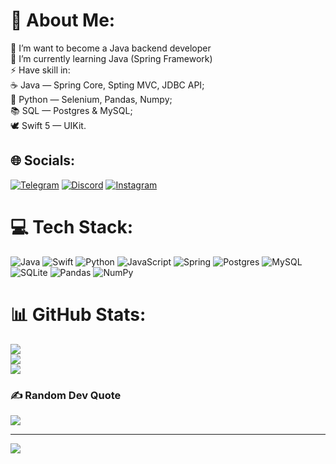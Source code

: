 # 💫 About Me:
🔭 I’m want to become a Java backend developer<br>
🌱 I’m currently learning Java (Spring Framework)<br>
⚡ Have skill in: <br>
☕️ Java — Spring Core, Spting MVC, JDBC API;<br>
🐍 Python — Selenium, Pandas, Numpy;<br>
📚 SQL — Postgres & MySQL;<br>
🕊 Swift 5 — UIKit.<br>


## 🌐 Socials:
[![Telegram](https://img.shields.io/badge/-Telegram-blue)](https://t.me/aliw39s) 
[![Discord](https://img.shields.io/badge/Discord-%237289DA.svg?logo=discord&logoColor=white)](htttps://discord.gg/baisaganov#4300) [![Instagram](https://img.shields.io/badge/Instagram-%23E4405F.svg?logo=Instagram&logoColor=white)](https://instagram.com/aliw420) 

# 💻 Tech Stack:
![Java](https://img.shields.io/badge/java-%23ED8B00.svg?style=plastic&logo=java&logoColor=white) ![Swift](https://img.shields.io/badge/swift-F54A2A?style=plastic&logo=swift&logoColor=white) ![Python](https://img.shields.io/badge/python-3670A0?style=plastic&logo=python&logoColor=ffdd54) ![JavaScript](https://img.shields.io/badge/javascript-%23323330.svg?style=plastic&logo=javascript&logoColor=%23F7DF1E) ![Spring](https://img.shields.io/badge/spring-%236DB33F.svg?style=plastic&logo=spring&logoColor=white) ![Postgres](https://img.shields.io/badge/postgres-%23316192.svg?style=plastic&logo=postgresql&logoColor=white) ![MySQL](https://img.shields.io/badge/mysql-%2300f.svg?style=plastic&logo=mysql&logoColor=white) ![SQLite](https://img.shields.io/badge/sqlite-%2307405e.svg?style=plastic&logo=sqlite&logoColor=white) ![Pandas](https://img.shields.io/badge/pandas-%23150458.svg?style=plastic&logo=pandas&logoColor=white) ![NumPy](https://img.shields.io/badge/numpy-%23013243.svg?style=plastic&logo=numpy&logoColor=white)
# 📊 GitHub Stats:
![](https://github-readme-stats.vercel.app/api?username=baisaganov&theme=dark&hide_border=false&include_all_commits=true&count_private=false)<br/>
![](https://github-readme-streak-stats.herokuapp.com/?user=baisaganov&theme=dark&hide_border=false)<br/>
![](https://github-readme-stats.vercel.app/api/top-langs/?username=baisaganov&theme=dark&hide_border=false&include_all_commits=true&count_private=false&layout=compact)

### ✍️ Random Dev Quote
![](https://quotes-github-readme.vercel.app/api?type=horizontal&theme=merko)

---
[![](https://visitcount.itsvg.in/api?id=baisaganov&icon=0&color=0)](https://visitcount.itsvg.in)
